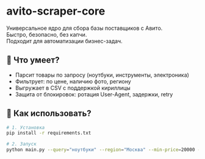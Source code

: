 # avito-scraper-core

Универсальное ядро для сбора базы поставщиков с Авито.  
Быстро, безопасно, без капчи.  
Подходит для автоматизации бизнес-задач.

## 🎯 Что умеет?
- Парсит товары по запросу (ноутбуки, инструменты, электроника)
- Фильтрует: по цене, наличию фото, региону
- Выгружает в CSV с поддержкой кириллицы
- Защита от блокировок: ротация User-Agent, задержки, retry

## 🚀 Как использовать?

``` bash
# 1. Установка
pip install -r requirements.txt

# 2. Запуск
python main.py --query="ноутбуки" --region="Москва" --min-price=20000 --max-pages=5


